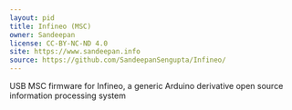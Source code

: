 ```yaml
---
layout: pid
title: Infineo (MSC)
owner: Sandeepan
license: CC-BY-NC-ND 4.0
site: https://www.sandeepan.info
source: https://github.com/SandeepanSengupta/Infineo/
---
```

USB MSC firmware for Infineo, a generic Arduino derivative open source information processing system
